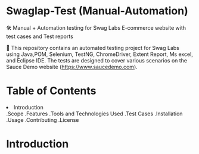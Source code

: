 # Swaglap-Test (Manual-Automation)

🛠 Manual + Automation testing for Swag Labs E-commerce website  with test cases and Test reports

📢 This repository contains an automated testing project for Swag Labs using Java,POM, Selenium, TestNG, ChromeDriver, Extent Report, Ms excel, and Eclipse IDE. The tests are designed to cover various scenarios on the Sauce Demo website (https://www.saucedemo.com).

# Table of Contents
<li>Introduction</li>
.Scope
.Features
.Tools and Technologies Used
.Test Cases
.Installation
.Usage
.Contributing
.License

# Introduction

